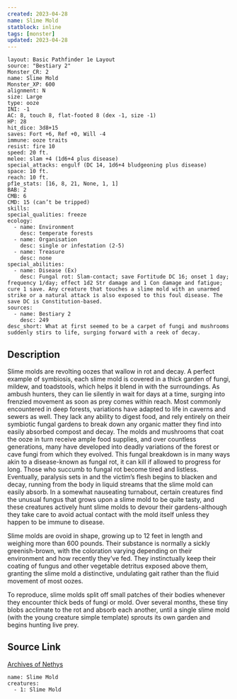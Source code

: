```yaml
---
created: 2023-04-28
name: Slime Mold
statblock: inline
tags: [monster]
updated: 2023-04-28
---
```

```statblock
layout: Basic Pathfinder 1e Layout
source: "Bestiary 2"
Monster_CR: 2
name: Slime Mold
Monster_XP: 600
alignment: N
size: Large
type: ooze
INI: -1
AC: 8, touch 8, flat-footed 8 (dex -1, size -1)
HP: 28
hit_dice: 3d8+15
saves: Fort +6, Ref +0, Will -4
immune: ooze traits
resist: fire 10
speed: 20 ft.
melee: slam +4 (1d6+4 plus disease)
special_attacks: engulf (DC 14, 1d6+4 bludgeoning plus disease)
space: 10 ft.
reach: 10 ft.
pf1e_stats: [16, 8, 21, None, 1, 1]
BAB: 2
CMB: 6
CMD: 15 (can’t be tripped)
skills: 
special_qualities: freeze
ecology:
  - name: Environment
    desc: temperate forests
  - name: Organisation
    desc: single or infestation (2-5)
  - name: Treasure
    desc: none
special_abilities:
  - name: Disease (Ex)
    desc: Fungal rot: Slam-contact; save Fortitude DC 16; onset 1 day; frequency 1/day; effect 1d2 Str damage and 1 Con damage and fatigue; cure 1 save. Any creature that touches a slime mold with an unarmed strike or a natural attack is also exposed to this foul disease. The save DC is Constitution-based.
sources:
  - name: Bestiary 2
    desc: 249
desc_short: What at first seemed to be a carpet of fungi and mushrooms suddenly stirs to life, surging forward with a reek of decay.
```
## Description
Slime molds are revolting oozes that wallow in rot and decay. A perfect example of symbiosis, each slime mold is covered in a thick garden of fungi, mildew, and toadstools, which helps it blend in with the surroundings. As ambush hunters, they can lie silently in wait for days at a time, surging into frenzied movement as soon as prey comes within reach. Most commonly encountered in deep forests, variations have adapted to life in caverns and sewers as well. They lack any ability to digest food, and rely entirely on their symbiotic fungal gardens to break down any organic matter they find into easily absorbed compost and decay. The molds and mushrooms that coat the ooze in turn receive ample food supplies, and over countless generations, many have developed into deadly variations of the forest or cave fungi from which they evolved. This fungal breakdown is in many ways akin to a disease-known as fungal rot, it can kill if allowed to progress for long. Those who succumb to fungal rot become tired and listless. Eventually, paralysis sets in and the victim’s flesh begins to blacken and decay, running from the body in liquid streams that the slime mold can easily absorb. In a somewhat nauseating turnabout, certain creatures find the unusual fungus that grows upon a slime mold to be quite tasty, and these creatures actively hunt slime molds to devour their gardens-although they take care to avoid actual contact with the mold itself unless they happen to be immune to disease.

Slime molds are ovoid in shape, growing up to 12 feet in length and weighing more than 600 pounds. Their substance is normally a sickly greenish-brown, with the coloration varying depending on their environment and how recently they’ve fed. They instinctually keep their coating of fungus and other vegetable detritus exposed above them, granting the slime mold a distinctive, undulating gait rather than the fluid movement of most oozes.

To reproduce, slime molds split off small patches of their bodies whenever they encounter thick beds of fungi or mold. Over several months, these tiny blobs acclimate to the rot and absorb each another, until a single slime mold (with the young creature simple template) sprouts its own garden and begins hunting live prey.
## Source Link
[Archives of Nethys](https://aonprd.com/MonsterDisplay.aspx?ItemName=Slime%20Mold)
```encounter-table
name: Slime Mold
creatures:
  - 1: Slime Mold
```
